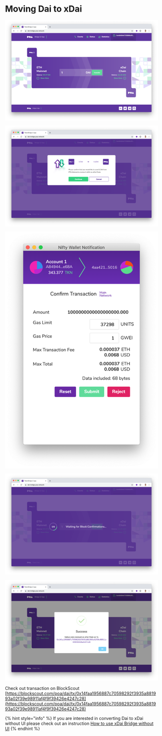 # Moving Dai to xDai



![](../../.gitbook/assets/screen-shot-2019-10-11-at-3.13.16-pm.png)



![](../../.gitbook/assets/screen-shot-2019-10-11-at-3.13.23-pm.png)

![](../../.gitbook/assets/screen-shot-2019-10-11-at-3.13.33-pm.png)



![](../../.gitbook/assets/screen-shot-2019-10-11-at-3.13.44-pm.png)

![](../../.gitbook/assets/screen-shot-2019-10-11-at-3.16.11-pm.png)

Check out transaction on BlockScout [https://blockscout.com/poa/dai/tx/0x14faa1956887c70598292f3935a881993a02f39e98911af4f9f39426e4247c28](https://blockscout.com/poa/dai/tx/0x14faa1956887c70598292f3935a881993a02f39e98911af4f9f39426e4247c28)

{% hint style="info" %}
If you are interested in converting Dai to xDai without UI please check out an instruction [How to use xDai Bridge without UI](https://docs.tokenbridge.net/xdai-bridge/how-to-use-xdai-bridge-without-ui) 
{% endhint %}

